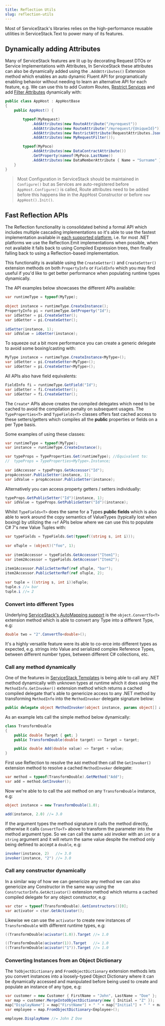 ```yaml
---
title: Reflection Utils
slug: reflection-utils
---
```


Most of ServiceStack's libraries relies on the high-performance reusable utilities in ServiceStack.Text to power many of its features. 

## Dynamically adding Attributes

Many of ServiceStack features are lit up by decorating Request DTOs or Service Implementations with Attributes, In ServiceStack these attributes can also be dynamically added using the `.AddAttributes()` Extension method which enables an auto dynamic Fluent API for programatically enabling behavior without needing to learn an alternative API for each feature, e.g. We can use this to add Custom Routes, [Restrict Services](/restricting-services) and add [Filter Attributes](/filter-attributes) dynamically with:

```csharp
public class AppHost : AppHostBase 
{
    public AppHost() {

        typeof(MyRequest)
            .AddAttributes(new RouteAttribute("/myrequest"))
            .AddAttributes(new RouteAttribute("/myrequest/{UniqueId}"))
            .AddAttributes(new RestrictAttribute(RequestAttributes.Json))
            .AddAttributes(new MyRequestFilter());

        typeof(MyPoco)
            .AddAttributes(new DataContractAttribute())
            .GetProperty(nameof(MyPoco.LastName))
            .AddAttributes(new DataMemberAttribute { Name = "Surname" });
    }
}
```

> Most Configuration in ServiceStack should be maintained in `Configure()` but as Services are auto-registered before `AppHost.Configure()` is called, Route attributes need to be added before this happens like in the AppHost Constructor or before `new AppHost().Init()`.

## Fast Reflection APIs

The Reflection functionality is consolidated behind a formal API which includes multiple cascading implementations so it's able to use the fastest implementation available in [each supported platform](https://github.com/ServiceStackApps/HelloMobile#portable-class-library-support), i.e. for most .NET platforms we use the Reflection.Emit implementations when possible, when not available it falls back to using Compiled Expression trees, then finally falling back to using a Reflection-based implementation. 
 
This functionality is available using the `CreateGetter()` and `CreateSetter()` extension methods on both `PropertyInfo` or `FieldInfo` which you may find useful if you'd like to get better performance when populating runtime types dynamically.
 
The API examples below showcases the different APIs available:
 
```csharp
var runtimeType = typeof(MyType);
 
object instance = runtimeType.CreateInstance();
PropertyInfo pi = runtimeType.GetProperty("Id");
var idSetter = pi.CreateSetter();
var idGetter = pi.CreateGetter();
 
idSetter(instance, 1);
var idValue = idGetter(instance);
```
 
To squeeze out a bit more performance you can create a generic delegate to avoid some boxing/casting with:
 
```csharp
MyType instance = runtimeType.CreateInstance<MyType>();
var idSetter = pi.CreateSetter<MyType>();
var idGetter = pi.CreateGetter<MyType>();
```
 
All APIs also have field equivalents:
 
```csharp
FieldInfo fi = runtimeType.GetField("Id");
var idSetter = fi.CreateSetter();
var idGetter = fi.CreateGetter();
```
 
The `Create*` APIs above creates the compiled delegates which need to be cached to avoid the compilation penalty on subsequent usages. The `TypeProperties<T>` and `TypeFields<T>` classes offers fast cached access to these setters/getters which compiles all the **public** properties or fields on a per Type basis. 
 
Some examples of using these classes:
 
```csharp
var runtimeType = typeof(MyType);
var instance = runtimeType.CreateInstance();

var typeProps = TypeProperties.Get(runtimeType); //Equivalent to:
//  typeProps = TypeProperties<MyType>.Instance;
 
var idAccessor = typeProps.GetAccessor("Id");
propAccessor.PublicSetter(instance, 1);
var idValue = propAccessor.PublicGetter(instance);
```
 
Alternatively you can access property getters / setters individually:
 
```csharp
typeProps.GetPublicSetter("Id")(instance, 1);
var idValue = typeProps.GetPublicGetter("Id")(instance);
```
 
Whilst `TypeFields<T>` does the same for a Types **public fields** which is also able to work around the copy semantics of ValueTypes (typically lost when boxing) by utilizing the `ref` APIs below where we can use this to populate C# 7's new Value Tuples with:
 
```csharp
var typeFields = TypeFields.Get(typeof((string s, int i)));
 
var oTuple = (object)("foo", 1);
 
var item1Accessor = typeFields.GetAccessor("Item1");
var item2Accessor = typeFields.GetAccessor("Item2");
 
item1Accessor.PublicSetterRef(ref oTuple, "bar");
item2Accessor.PublicSetterRef(ref oTuple, 2);
 
var tuple = ((string s, int i))oTuple;
tuple.s //= bar
tuple.i //= 2
```

### Convert into different Types

Underlying [ServiceStack's AutoMapping support](/auto-mapping) is the `object.ConvertTo<T>` extension method which is able to convert any Type into a different Type, e.g:

```csharp
double two = "2".ConvertTo<double>();
```

It's a highly versatile feature were its able to co-erce into different types as expected, e.g. strings into Value and serialized complex Reference Types, between different number types, between different C# collections, etc.

### Call any method dynamically

One of the features in [ServiceStack Templates](http://templates.servicestack.net) is being able to call any .NET method dynamically with unknown types at runtime which it does using the `MethodInfo.GetInvoker()` extension method which returns a cached compiled delegate that's able to genericize access to any .NET method by transforming `MethodInfo` into the `MethodInvoker` delegate signature below:

```csharp
public delegate object MethodInvoker(object instance, params object[] args);
```

As an example lets call the simple method below dynamically:

```csharp
class TransformDouble
{
    public double Target { get; }
    public TransformDouble(double target) => Target = target;

    public double Add(double value) => Target + value;
}
```

First use Reflection to resolve the `Add` method then call the `GetInvoker()` extension method to resolve a cached `MethodInvoker` delegate:

```csharp
var method = typeof(TransformDouble).GetMethod("Add");
var add = method.GetInvoker();
```

Now we're able to to call the `add` method on any `TransformDouble` instance, e.g:

```csharp
object instance = new TransformDouble(1.0);

add(instance, 2.0) //= 3.0
```

If the argument types the method signature it calls the method directly, otherwise it calls `ConvertTo<T>` above to transform the parameter into the method argument type. So we can call the same `add` invoker with an `int` or a `string` argument and it will return the same value despite the method only being defined to accept a `double`, e.g:

```csharp
invoker(instance, 2)   //= 3.0
invoker(instance, "2") //= 3.0
```

### Call any constructor dynamically

In a similar way of how we can genericize any method we can also genericize any Constructor in the same way using the `ConstructorInfo.GetActivator()` extension method which returns a cached compiled delegate for any object constructor, e.g:

```csharp
var ctor = typeof(TransformDouble).GetConstructors()[0];
var activator = ctor.GetActivator();
```

Likewise we can use the `activator` to create new instances of `TransformDouble` with different runtime types, e.g:

```csharp
((TransformDouble)acivator(1.0)).Target //= 1.0

((TransformDouble)acivator(1)).Target   //= 1.0
((TransformDouble)acivator("1")).Target //= 1.0
```

### Converting Instances from an Object Dictionary

The `ToObjectDictionary` and `FromObjectDictionary` extension methods lets you convert instances into a loosely-typed Object Dictionary where it can be dynamically accessed and manipulated before being used to create and populate an instance of any type, e.g:

```csharp
var customer = new Customer { FirstName = "John", LastName = "Doe" };
var map = customer.MergeIntoObjectDictionary(new { Initial = "Z" });
map["DisplayName"] = map["FirstName"] + " " + map["Initial"] + " " + map["LastName"];
var employee = map.FromObjectDictionary<Employee>();

employee.DisplayName //= John Z Doe
```

